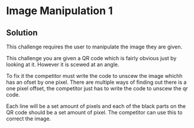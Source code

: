 # Image Manipulation 1

## Solution
This challenge requires the user to manipulate the image they are given.

This challenge you are given a QR code which is fairly obvious just by looking at it. However it is scewed at an angle.

To fix it the competitor must write the code to unscew the image whichh has an ofset by one pixel.
There are multiple ways of finding out there is a one pixel offset, the competitor just has to write the code to unscew the qr code.

Each line will be a set amount of pixels and each of the black parts on the QR code should be a set amount of pixel. The competitor can use this to correct the image.
